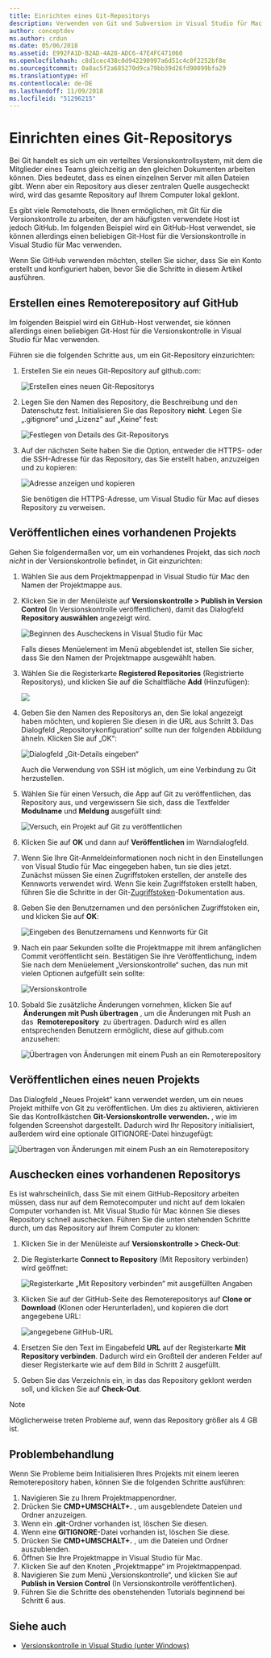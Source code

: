 ```yaml
---
title: Einrichten eines Git-Repositorys
description: Verwenden von Git und Subversion in Visual Studio für Mac
author: conceptdev
ms.author: crdun
ms.date: 05/06/2018
ms.assetid: E992FA1D-B2AD-4A28-ADC6-47E4FC471060
ms.openlocfilehash: c8d1cec438c0d942290997a6d51c4c0f2252bf8e
ms.sourcegitcommit: 0a8ac5f2a685270d9ca79bb39d26fd90099bfa29
ms.translationtype: HT
ms.contentlocale: de-DE
ms.lasthandoff: 11/09/2018
ms.locfileid: "51296215"
---
```

# <a name="set-up-a-git-repository"></a>Einrichten eines Git-Repositorys

Bei Git handelt es sich um ein verteiltes Versionskontrollsystem, mit dem die Mitglieder eines Teams gleichzeitig an den gleichen Dokumenten arbeiten können. Dies bedeutet, dass es einen einzelnen Server mit allen Dateien gibt. Wenn aber ein Repository aus dieser zentralen Quelle ausgecheckt wird, wird das gesamte Repository auf Ihrem Computer lokal geklont.

Es gibt viele Remotehosts, die Ihnen ermöglichen, mit Git für die Versionskontrolle zu arbeiten, der am häufigsten verwendete Host ist jedoch GitHub. Im folgenden Beispiel wird ein GitHub-Host verwendet, sie können allerdings einen beliebigen Git-Host für die Versionskontrolle in Visual Studio für Mac verwenden.

Wenn Sie GitHub verwenden möchten, stellen Sie sicher, dass Sie ein Konto erstellt und konfiguriert haben, bevor Sie die Schritte in diesem Artikel ausführen.

## <a name="creating-a-remote-repo-on-github"></a>Erstellen eines Remoterepository auf GitHub

Im folgenden Beispiel wird ein GitHub-Host verwendet, sie können allerdings einen beliebigen Git-Host für die Versionskontrolle in Visual Studio für Mac verwenden.

Führen sie die folgenden Schritte aus, um ein Git-Repository einzurichten:

1. Erstellen Sie ein neues Git-Repository auf github.com:

    ![Erstellen eines neuen Git-Repositorys](media/version-control-git1-sml.png)

2. Legen Sie den Namen des Repository, die Beschreibung und den Datenschutz fest. Initialisieren Sie das Repository **nicht**. Legen Sie „.gitignore“ und „Lizenz“ auf „Keine“ fest:

    ![Festlegen von Details des Git-Repositorys](media/version-control-git2.png)

3. Auf der nächsten Seite haben Sie die Option, entweder die HTTPS- oder die SSH-Adresse für das Repository, das Sie erstellt haben, anzuzeigen und zu kopieren:

    ![Adresse anzeigen und kopieren](media/version-control-git3.png)

   Sie benötigen die HTTPS-Adresse, um Visual Studio für Mac auf dieses Repository zu verweisen.

## <a name="publishing-an-existing-project"></a>Veröffentlichen eines vorhandenen Projekts

Gehen Sie folgendermaßen vor, um ein vorhandenes Projekt, das sich _noch nicht_ in der Versionskontrolle befindet, in Git einzurichten:

1.  Wählen Sie aus dem Projektmappenpad in Visual Studio für Mac den Namen der Projektmappe aus.

2. Klicken Sie in der Menüleiste auf **Versionskontrolle > Publish in Version Control** (In Versionskontrolle veröffentlichen), damit das Dialogfeld **Repository auswählen** angezeigt wird.

    ![Beginnen des Auscheckens in Visual Studio für Mac](media/version-control-git4-sml.png)

    Falls dieses Menüelement im Menü abgeblendet ist, stellen Sie sicher, dass Sie den Namen der Projektmappe ausgewählt haben.

3. Wählen Sie die Registerkarte **Registered Repositories** (Registrierte Repositorys), und klicken Sie auf die Schaltfläche **Add** (Hinzufügen):

    ![](media/version-control-git5.png)

4. Geben Sie den Namen des Repositorys an, den Sie lokal angezeigt haben möchten, und kopieren Sie diesen in die URL aus Schritt 3. Das Dialogfeld „Repositorykonfiguration“ sollte nun der folgenden Abbildung ähneln. Klicken Sie auf „OK“:

    ![Dialogfeld „Git-Details eingeben“](media/version-control-git6.png)

    Auch die Verwendung von SSH ist möglich, um eine Verbindung zu Git herzustellen.

5. Wählen Sie für einen Versuch, die App auf Git zu veröffentlichen, das Repository aus, und vergewissern Sie sich, dass die Textfelder **Modulname** und **Meldung** ausgefüllt sind:

    ![Versuch, ein Projekt auf Git zu veröffentlichen](media/version-control-git7.png)

6. Klicken Sie auf **OK** und dann auf **Veröffentlichen** im Warndialogfeld.

7. Wenn Sie Ihre Git-Anmeldeinformationen noch nicht in den Einstellungen von Visual Studio für Mac eingegeben haben, tun sie dies jetzt. Zunächst müssen Sie einen Zugriffstoken erstellen, der anstelle des Kennworts verwendet wird. Wenn Sie kein Zugriffstoken erstellt haben, führen Sie die Schritte in der Git-[Zugriffstoken](https://help.github.com/articles/creating-an-access-token-for-command-line-use/)-Dokumentation aus.

8. Geben Sie den Benutzernamen und den persönlichen Zugriffstoken ein, und klicken Sie auf **OK**:

    ![Eingeben des Benutzernamens und Kennworts für Git](media/version-control-git9-sml.png)

9. Nach ein paar Sekunden sollte die Projektmappe mit ihrem anfänglichen Commit veröffentlicht sein. Bestätigen Sie ihre Veröffentlichung, indem Sie nach dem Menüelement „Versionskontrolle“ suchen, das nun mit vielen Optionen aufgefüllt sein sollte:

    ![Versionskontrolle](media/version-control-git10.png)

10. Sobald Sie zusätzliche Änderungen vornehmen, klicken Sie auf  **Änderungen mit Push übertragen** , um die Änderungen mit Push an das  **Remoterepository**  zu übertragen. Dadurch wird es allen entsprechenden Benutzern ermöglicht, diese auf github.com anzusehen:

    ![Übertragen von Änderungen mit einem Push an ein Remoterepository](media/version-control-git11.png)

## <a name="publishing-a-new-project"></a>Veröffentlichen eines neuen Projekts

Das Dialogfeld „Neues Projekt“ kann verwendet werden, um ein neues Projekt mithilfe von Git zu veröffentlichen. Um dies zu aktivieren, aktivieren Sie das Kontrollkästchen **Git-Versionskontrolle verwenden.** , wie im folgenden Screenshot dargestellt. Dadurch wird Ihr Repository initialisiert, außerdem wird eine optionale GITIGNORE-Datei hinzugefügt:

![Übertragen von Änderungen mit einem Push an ein Remoterepository](media/version-control-git12.png)

## <a name="check-out-an-existing-repository"></a>Auschecken eines vorhandenen Repositorys

Es ist wahrscheinlich, dass Sie mit einem GitHub-Repository arbeiten müssen, dass nur auf dem Remotecomputer und nicht auf dem lokalen Computer vorhanden ist. Mit Visual Studio für Mac können Sie dieses Repository schnell auschecken. Führen Sie die unten stehenden Schritte durch, um das Repository auf Ihrem Computer zu klonen:

1. Klicken Sie in der Menüleiste auf **Versionskontrolle > Check-Out**:

2. Die Registerkarte **Connect to Repository** (Mit Repository verbinden) wird geöffnet:

    ![Registerkarte „Mit Repository verbinden“ mit ausgefüllten Angaben](media/version-control-git13.png)

3. Klicken Sie auf der GitHub-Seite des Remoterepositorys auf **Clone or Download** (Klonen oder Herunterladen), und kopieren die dort angegebene URL:

    ![angegebene GitHub-URL](media/version-control-git14.png)

4. Ersetzen Sie den Text im Eingabefeld **URL** auf der Registerkarte **Mit Repository verbinden**. Dadurch wird ein Großteil der anderen Felder auf dieser Registerkarte wie auf dem Bild in Schritt 2 ausgefüllt.

5. Geben Sie das Verzeichnis ein, in das das Repository geklont werden soll, und klicken Sie auf **Check-Out**.

> [!NOTE]
> Möglicherweise treten Probleme auf, wenn das Repository größer als 4 GB ist.

## <a name="troubleshooting"></a>Problembehandlung

Wenn Sie Probleme beim Initialisieren Ihres Projekts mit einem leeren Remoterepository haben, können Sie die folgenden Schritte ausführen:

1. Navigieren Sie zu Ihrem Projektmappenordner.
1. Drücken Sie **CMD+UMSCHALT+.** , um ausgeblendete Dateien und Ordner anzuzeigen.
1. Wenn ein **.git**-Ordner vorhanden ist, löschen Sie diesen.
1. Wenn eine **GITIGNORE**-Datei vorhanden ist, löschen Sie diese.
1. Drücken Sie **CMD+UMSCHALT+.** , um die Dateien und Ordner auszublenden.
1. Öffnen Sie Ihre Projektmappe in Visual Studio für Mac.
1. Klicken Sie auf den Knoten „Projektmappe“ im Projektmappenpad.
1. Navigieren Sie zum Menü „Versionskontrolle“, und klicken Sie auf **Publish in Version Control** (In Versionskontrolle veröffentlichen).
1. Führen Sie die Schritte des obenstehenden Tutorials beginnend bei Schritt 6 aus.

## <a name="see-also"></a>Siehe auch

- [Versionskontrolle in Visual Studio (unter Windows)](/visualstudio/version-control/)